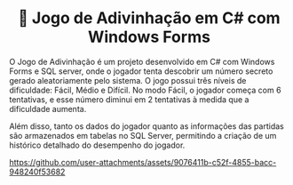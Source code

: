 <h1 align="center" font-weight: bold;">🎯 Jogo de Adivinhação em C# com Windows Forms</h1>

O Jogo de Adivinhação é um projeto desenvolvido em C# com Windows Forms e SQL server, onde o jogador tenta descobrir um número secreto gerado aleatoriamente pelo sistema.
O jogo possui três níveis de dificuldade: Fácil, Médio e Difícil. No modo Fácil, o jogador começa com 6 tentativas, e esse número diminui em 2 tentativas à medida que a dificuldade aumenta.

Além disso, tanto os dados do jogador quanto as informações das partidas são armazenados em tabelas no SQL Server, permitindo a criação de um histórico detalhado do desempenho do jogador.




https://github.com/user-attachments/assets/9076411b-c52f-4855-bacc-948240f53682

